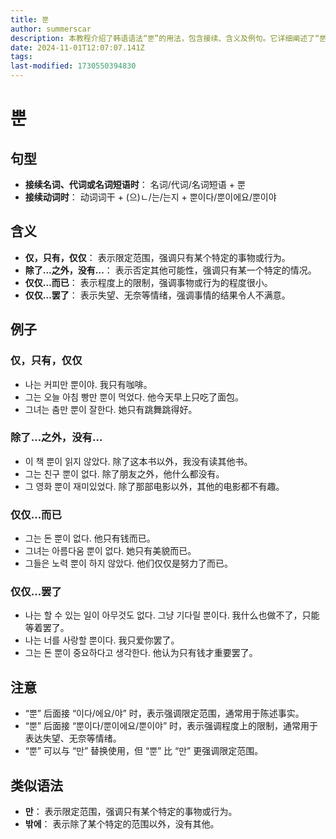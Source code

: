 ```yaml
---
title: 뿐
author: summerscar
description: 本教程介绍了韩语语法“뿐”的用法，包含接续、含义及例句。它详细阐述了“뿐”表示“仅、只有、除了…之外、仅仅…而已”等含义，并列举了各种情境下的例句，帮助学习者理解和运用该语法。
date: 2024-11-01T12:07:07.141Z
tags:
last-modified: 1730550394830
---
```


# 뿐
## 句型
* **接续名词、代词或名词短语时**： 名词/代词/名词短语 + 뿐
* **接续动词时**： 动词词干 + (으)ㄴ/는/는지 + 뿐이다/뿐이에요/뿐이야

## 含义
* **仅，只有，仅仅**： 表示限定范围，强调只有某个特定的事物或行为。
* **除了…之外，没有…**： 表示否定其他可能性，强调只有某一个特定的情况。
* **仅仅…而已**： 表示程度上的限制，强调事物或行为的程度很小。
* **仅仅…罢了**： 表示失望、无奈等情绪，强调事情的结果令人不满意。

## 例子
### 仅，只有，仅仅
* <Speak>나는 커피만 뿐이야.</Speak>  我只有咖啡。
* <Speak>그는 오늘 아침 빵만 뿐이 먹었다.</Speak> 他今天早上只吃了面包。
* <Speak>그녀는 춤만 뿐이 잘한다.</Speak> 她只有跳舞跳得好。

### 除了…之外，没有…
* <Speak>이 책 뿐이 읽지 않았다.</Speak> 除了这本书以外，我没有读其他书。
* <Speak>그는 친구 뿐이 없다.</Speak> 除了朋友之外，他什么都没有。
* <Speak>그 영화 뿐이 재미있었다.</Speak> 除了那部电影以外，其他的电影都不有趣。

### 仅仅…而已
* <Speak>그는 돈 뿐이 없다.</Speak> 他只有钱而已。
* <Speak>그녀는 아름다움 뿐이 없다.</Speak> 她只有美貌而已。
* <Speak>그들은 노력 뿐이 하지 않았다.</Speak> 他们仅仅是努力了而已。

### 仅仅…罢了
* <Speak>나는 할 수 있는 일이 아무것도 없다. 그냥 기다릴 뿐이다.</Speak> 我什么也做不了，只能等着罢了。
* <Speak>나는 너를 사랑할 뿐이다.</Speak> 我只爱你罢了。
* <Speak>그는 돈 뿐이 중요하다고 생각한다.</Speak> 他认为只有钱才重要罢了。

## 注意
* “뿐” 后面接 “이다/에요/야” 时，表示强调限定范围，通常用于陈述事实。
* “뿐” 后面接 “뿐이다/뿐이에요/뿐이야” 时，表示强调程度上的限制，通常用于表达失望、无奈等情绪。
* “뿐” 可以与 “만”  替换使用，但 “뿐” 比 “만” 更强调限定范围。

## 类似语法
* **만**： 表示限定范围，强调只有某个特定的事物或行为。
* **밖에**： 表示除了某个特定的范围以外，没有其他。
